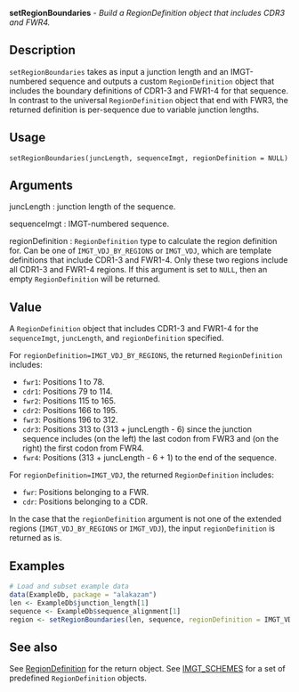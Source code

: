 **setRegionBoundaries** - *Build a RegionDefinition object that includes CDR3 and FWR4.*

Description
--------------------

`setRegionBoundaries` takes as input a junction length and an IMGT-numbered sequence
and outputs a custom `RegionDefinition` object that includes the boundary definitions of 
CDR1-3 and FWR1-4 for that sequence. In contrast to the universal `RegionDefinition` object 
that end with FWR3, the returned definition is per-sequence due to variable junction lengths.


Usage
--------------------
```
setRegionBoundaries(juncLength, sequenceImgt, regionDefinition = NULL)
```

Arguments
-------------------

juncLength
:   junction length of the sequence.

sequenceImgt
:   IMGT-numbered sequence.

regionDefinition
:   `RegionDefinition` type to calculate the region definition for. 
Can be one of `IMGT_VDJ_BY_REGIONS` or `IMGT_VDJ`,
which are template definitions that include CDR1-3 and FWR1-4. 
Only these two regions include all CDR1-3 and FWR1-4 regions.
If this argument is set to `NULL`, then an empty 
`RegionDefinition` will be returned.




Value
-------------------

A `RegionDefinition` object that includes CDR1-3 and FWR1-4 for the  
`sequenceImgt`, `juncLength`, and `regionDefinition` specified.

For `regionDefinition=IMGT_VDJ_BY_REGIONS`, the returned `RegionDefinition` 
includes:


+ `fwr1`:   Positions 1 to 78.
+ `cdr1`:   Positions 79 to 114.
+ `fwr2`:   Positions 115 to 165.
+ `cdr2`:   Positions 166 to 195.
+ `fwr3`:   Positions 196 to 312.
+ `cdr3`:   Positions 313 to (313 + juncLength - 6) since the junction 
sequence includes (on the left) the last codon from FWR3 and 
(on the right) the first codon from FWR4.  
+ `fwr4`:   Positions (313 + juncLength - 6 + 1) to the end of the sequence.


For `regionDefinition=IMGT_VDJ`, the returned `RegionDefinition` includes:


+ `fwr`:   Positions belonging to a FWR.
+ `cdr`:   Positions belonging to a CDR.


In the case that the `regionDefinition` argument is not one of the extended
regions (`IMGT_VDJ_BY_REGIONS` or `IMGT_VDJ`), the input 
`regionDefinition` is returned as is.



Examples
-------------------

```R
# Load and subset example data
data(ExampleDb, package = "alakazam")  
len <- ExampleDb$junction_length[1]
sequence <- ExampleDb$sequence_alignment[1]
region <- setRegionBoundaries(len, sequence, regionDefinition = IMGT_VDJ)
```



See also
-------------------

See [RegionDefinition](RegionDefinition-class.md) for the return object. 
See [IMGT_SCHEMES](IMGT_SCHEMES.md) for a set of predefined `RegionDefinition` objects.






